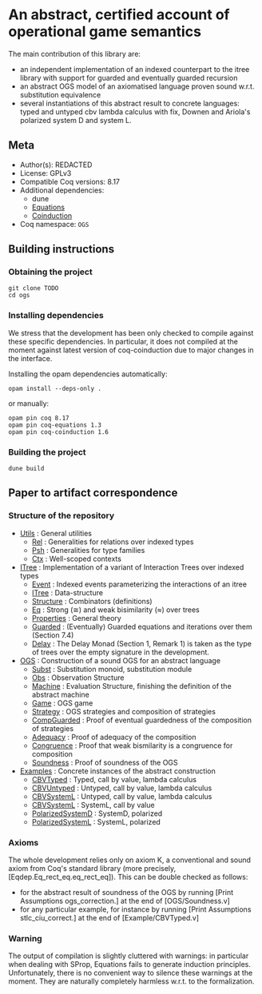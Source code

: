 # An abstract, certified account of operational game semantics

The main contribution of this library are:
- an independent implementation of an indexed counterpart to the itree library with support for guarded and eventually guarded recursion
- an abstract OGS model of an axiomatised language proven sound w.r.t. substitution equivalence
- several instantiations of this abstract result to concrete languages: typed and untyped cbv lambda calculus with fix, Downen and Ariola's polarized system D and system L.

## Meta

- Author(s): REDACTED
- License:  GPLv3
- Compatible Coq versions: 8.17
- Additional dependencies:
  - dune
  - [Equations](https://github.com/mattam82/Coq-Equations)
  - [Coinduction](https://github.com/damien-pous/coinduction)
- Coq namespace: `OGS`

## Building instructions

### Obtaining the project

```shell
git clone TODO
cd ogs
```

### Installing dependencies

We stress that the development has been only checked to compile against these specific dependencies.
In particular, it does not compiled at the moment against latest version of coq-coinduction due to major changes in the interface.

Installing the opam dependencies automatically:
```shell
opam install --deps-only .
```
or manually:
```shell
opam pin coq 8.17
opam pin coq-equations 1.3
opam pin coq-coinduction 1.6
```

### Building the project

```shell
dune build
```

## Paper to artifact correspondence

### Structure of the repository

- [Utils](./theories/Utils/) : General utilities
  + [Rel](./theories/Utils/Rel.v) : Generalities for relations over indexed types
  + [Psh](./theories/Utils/Psh.v) : Generalities for type families
  + [Ctx](./theories/Utils/Ctx.v) : Well-scoped contexts
- [ITree](./theories/ITree/) : Implementation of a variant of Interaction Trees over indexed types
  + [Event](./theories/ITree/EVent.v) : Indexed events parameterizing the interactions of an itree
  + [ITree](./theories/ITree/ITree.v) : Data-structure
  + [Structure](./theories/ITree/Structure.v) : Combinators (definitions)
  + [Eq](./theories/ITree/Eq.v) : Strong (≅) and weak bisimilarity (≈) over trees
  + [Properties](./theories/ITree/Properties.v) : General theory
  + [Guarded](./theories/ITree/Guarded.v) : (Eventually) Guarded equations and iterations over them (Section 7.4)
  + [Delay](./theories/ITree/Delay.v) : The Delay Monad (Section 1, Remark 1) is taken as the type of trees over the empty signature in the development.
- [OGS](./theories/OGS/) : Construction of a sound OGS for an abstract language
  + [Subst](./theories/OGS/Subst.v) : Substitution monoid, substitution module
  + [Obs](./theories/OGS/Obs.v) : Observation Structure
  + [Machine](./theories/Machine.v) : Evaluation Structure, finishing the definition of the abstract machine
  + [Game](./theories/OGS/Game.v) : OGS game
  + [Strategy](./theories/OGS/Strategy.v) : OGS strategies and composition of strategies
  + [CompGuarded](./theories/OGS/CompGuarded.v) : Proof of eventual guardedness of the composition of strategies
  + [Adequacy](./theories/OGS/Adequacy.v) : Proof of adequacy of the composition
  + [Congruence](./theories/OGS/Congruence.v) : Proof that weak bismilarity is a congruence for composition
  + [Soundness](./theories/OGS/Soundness.v) : Proof of soundness of the OGS
- [Examples](./theories/Examples/) : Concrete instances of the abstract construction
  + [CBVTyped](./theories/Examples/Lambda/CBVTyped.v) : Typed, call by value, lambda calculus
  + [CBVUntyped](./theories/Examples/Lambda/CBVUntyped.v) : Untyped, call by value, lambda calculus
  + [CBVSystemL](./theories/Examples/Lambda/CBVUntyped.v) : Untyped, call by value, lambda calculus
  + [CBVSystemL](./theories/Examples/Mu/CBVSystemL.v) : SystemL, call by value
  + [PolarizedSystemD](./theories/Examples/Mu/PolarizedSystemD.v) : SystemD, polarized
  + [PolarizedSystemL](./theories/Examples/Mu/PolyrizedSystemL.v) : SystemL, polarized

### Axioms

The whole development relies only on axiom K, a conventional and sound axiom from Coq's standard library (more precisely, [Eqdep.Eq_rect_eq.eq_rect_eq]).
This can be double checked as follows:
- for the abstract result of soundness of the OGS by running [Print Assumptions ogs_correction.] at the end of [OGS/Soundness.v]
- for any particular example, for instance by running [Print Assumptions stlc_ciu_correct.] at the end of [Example/CBVTyped.v]

### Warning

The output of compilation is slightly cluttered with warnings: in particular when dealing with SProp, Equations fails to generate induction principles. Unfortunately, there is no convenient way to silence these warnings at the moment. They are naturally completely harmless w.r.t. to the formalization.

